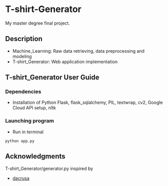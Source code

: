 # T-shirt-Generator

My master degree final project.

## Description

* Machine_Learning: Raw data retrieving, data preprocessing and modeling
* T-shirt_Generator: Web application implementation

## T-shirt_Generator User Guide

### Dependencies

* Installation of Python Flask, flask_sqlalchemy, PIL, textwrap, cv2, Google Cloud API setup, nltk

### Launching program

* Run in terminal 
```
python app.py
```

## Acknowledgments

T-shirt_Generator/generator.py inspired by 

* [dacrusa](https://github.com/dacrusa/slogan-generator.git)
